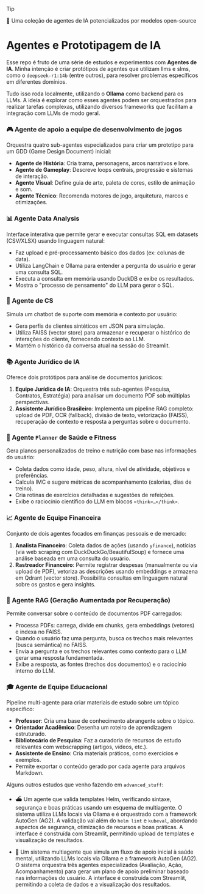 

> [!TIP]
> 🤖 Uma coleção de agentes de IA potencializados por modelos open-source

# Agentes e Prototipagem de IA

Esse repo é fruto de uma série de estudos e experimentos com **Agentes de IA**. Minha intenção é criar protótipos de agentes que utilizam llms e slms, como o `deepseek-r1:14b` (entre outros), para resolver problemas específicos em diferentes domínios.

Tudo isso roda localmente, utilizando o **Ollama** como backend para os LLMs. A ideia é explorar como esses agentes podem ser orquestrados para realizar tarefas complexas, utilizando diversos frameworks que facilitam a integração com LLMs de modo geral. 

### 🎮 Agente de apoio a equipe de desenvolvimento de jogos
Orquestra quatro sub-agentes especializados para criar um prototipo para um GDD (Game Design Document) inicial:
- **Agente de História**: Cria trama, personagens, arcos narrativos e lore.
- **Agente de Gameplay**: Descreve loops centrais, progressão e sistemas de interação.
- **Agente Visual**: Define guia de arte, paleta de cores, estilo de animação e som.
- **Agente Técnico**: Recomenda motores de jogo, arquitetura, marcos e otimizações.

### 📊 Agente Data Analysis
Interface interativa que permite gerar e executar consultas SQL em datasets (CSV/XLSX) usando linguagem natural:
- Faz upload e pré-processamento básico dos dados (ex: colunas de data).
- Utiliza LangChain e Ollama para entender a pergunta do usuário e gerar uma consulta SQL.
- Executa a consulta em memória usando DuckDB e exibe os resultados.
- Mostra o "processo de pensamento" do LLM para gerar o SQL.

### 🤝 Agente de CS
Simula um chatbot de suporte com memória e contexto por usuário:
- Gera perfis de clientes sintéticos em JSON para simulação.
- Utiliza FAISS (vector store) para armazenar e recuperar o histórico de interações do cliente, fornecendo contexto ao LLM.
- Mantém o histórico da conversa atual na sessão do Streamlit.

### 📚 Agente Jurídico de IA
Oferece dois protótipos para análise de documentos jurídicos:
1.  **Equipe Jurídica de IA**: Orquestra três sub-agentes (Pesquisa, Contratos, Estratégia) para analisar um documento PDF sob múltiplas perspectivas.
2.  **Assistente Jurídico Brasileiro**: Implementa um pipeline RAG completo: upload de PDF, OCR (fallback), divisão de texto, vetorização (FAISS), recuperação de contexto e resposta a perguntas sobre o documento.

### 💪 Agente `Planner` de Saúde e Fitness
Gera planos personalizados de treino e nutrição com base nas informações do usuário:
- Coleta dados como idade, peso, altura, nível de atividade, objetivos e preferências.
- Calcula IMC e sugere métricas de acompanhamento (calorias, dias de treino).
- Cria rotinas de exercícios detalhadas e sugestões de refeições.
- Exibe o raciocínio científico do LLM em blocos `<think>…</think>`.

### 📈 Agente de Equipe Financeira
Conjunto de dois agentes focados em finanças pessoais e de mercado:
1.  **Analista Financeiro**: Coleta dados de ações (usando `yfinance`), notícias (via web scraping com DuckDuckGo/BeautifulSoup) e fornece uma análise baseada em uma consulta do usuário.
2.  **Rastreador Financeiro**: Permite registrar despesas (manualmente ou via upload de PDF), vetoriza as descrições usando embeddings e armazena em Qdrant (vector store). Possibilita consultas em linguagem natural sobre os gastos e gera insights.

### 🤖 Agente RAG (Geração Aumentada por Recuperação)
Permite conversar sobre o conteúdo de documentos PDF carregados:
- Processa PDFs: carrega, divide em chunks, gera embeddings (vetores) e indexa no FAISS.
- Quando o usuário faz uma pergunta, busca os trechos mais relevantes (busca semântica) no FAISS.
- Envia a pergunta e os trechos relevantes como contexto para o LLM gerar uma resposta fundamentada.
- Exibe a resposta, as fontes (trechos dos documentos) e o raciocínio interno do LLM.

### 🎓 Agente de Equipe Educacional
Pipeline multi-agente para criar materiais de estudo sobre um tópico específico:
- **Professor**: Cria uma base de conhecimento abrangente sobre o tópico.
- **Orientador Acadêmico**: Desenha um roteiro de aprendizagem estruturado.
- **Bibliotecário de Pesquisa**: Faz a curadoria de recursos de estudo relevantes com webscrapping (artigos, vídeos, etc.).
- **Assistente de Ensino**: Cria materiais práticos, como exercícios e exemplos.
- Permite exportar o conteúdo gerado por cada agente para arquivos Markdown.

Alguns outros estudos que venho fazendo em `advanced_stuff`:

- ⛴️ Um agente que valida templates Helm, verificando sintaxe, segurança e boas práticas usando um esquema de multiagente. O sistema utiliza LLMs locais via Ollama e é orquestrado com a framework AutoGen (AG2). A validação vai além do `helm lint` e `kubeval`, abordando aspectos de segurança, otimização de recursos e boas práticas. A interface é construída com Streamlit, permitindo upload de templates e visualização de resultados.

- 🧠 Um sistema multiagente que simula um fluxo de apoio inicial à saúde mental, utilizando LLMs locais via Ollama e a framework AutoGen (AG2). O sistema orquestra três agentes especializados (Avaliação, Ação, Acompanhamento) para gerar um plano de apoio preliminar baseado nas informações do usuário. A interface é construída com Streamlit, permitindo a coleta de dados e a visualização dos resultados.


